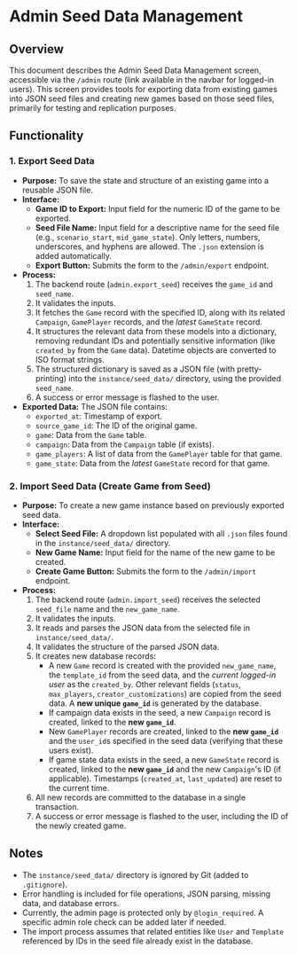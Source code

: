 # Admin Seed Data Management

## Overview

This document describes the Admin Seed Data Management screen, accessible via the `/admin` route (link available in the navbar for logged-in users). This screen provides tools for exporting data from existing games into JSON seed files and creating new games based on those seed files, primarily for testing and replication purposes.

## Functionality

### 1. Export Seed Data

*   **Purpose:** To save the state and structure of an existing game into a reusable JSON file.
*   **Interface:**
    *   **Game ID to Export:** Input field for the numeric ID of the game to be exported.
    *   **Seed File Name:** Input field for a descriptive name for the seed file (e.g., `scenario_start`, `mid_game_state`). Only letters, numbers, underscores, and hyphens are allowed. The `.json` extension is added automatically.
    *   **Export Button:** Submits the form to the `/admin/export` endpoint.
*   **Process:**
    1.  The backend route (`admin.export_seed`) receives the `game_id` and `seed_name`.
    2.  It validates the inputs.
    3.  It fetches the `Game` record with the specified ID, along with its related `Campaign`, `GamePlayer` records, and the *latest* `GameState` record.
    4.  It structures the relevant data from these models into a dictionary, removing redundant IDs and potentially sensitive information (like `created_by` from the `Game` data). Datetime objects are converted to ISO format strings.
    5.  The structured dictionary is saved as a JSON file (with pretty-printing) into the `instance/seed_data/` directory, using the provided `seed_name`.
    6.  A success or error message is flashed to the user.
*   **Exported Data:** The JSON file contains:
    *   `exported_at`: Timestamp of export.
    *   `source_game_id`: The ID of the original game.
    *   `game`: Data from the `Game` table.
    *   `campaign`: Data from the `Campaign` table (if exists).
    *   `game_players`: A list of data from the `GamePlayer` table for that game.
    *   `game_state`: Data from the *latest* `GameState` record for that game.

### 2. Import Seed Data (Create Game from Seed)

*   **Purpose:** To create a new game instance based on previously exported seed data.
*   **Interface:**
    *   **Select Seed File:** A dropdown list populated with all `.json` files found in the `instance/seed_data/` directory.
    *   **New Game Name:** Input field for the name of the new game to be created.
    *   **Create Game Button:** Submits the form to the `/admin/import` endpoint.
*   **Process:**
    1.  The backend route (`admin.import_seed`) receives the selected `seed_file` name and the `new_game_name`.
    2.  It validates the inputs.
    3.  It reads and parses the JSON data from the selected file in `instance/seed_data/`.
    4.  It validates the structure of the parsed JSON data.
    5.  It creates new database records:
        *   A new `Game` record is created with the provided `new_game_name`, the `template_id` from the seed data, and the *current logged-in user* as the `created_by`. Other relevant fields (`status`, `max_players`, `creator_customizations`) are copied from the seed data. A **new unique `game_id`** is generated by the database.
        *   If campaign data exists in the seed, a new `Campaign` record is created, linked to the **new `game_id`**.
        *   New `GamePlayer` records are created, linked to the **new `game_id`** and the `user_id`s specified in the seed data (verifying that these users exist).
        *   If game state data exists in the seed, a new `GameState` record is created, linked to the **new `game_id`** and the new `Campaign`'s ID (if applicable). Timestamps (`created_at`, `last_updated`) are reset to the current time.
    6.  All new records are committed to the database in a single transaction.
    7.  A success or error message is flashed to the user, including the ID of the newly created game.

## Notes

*   The `instance/seed_data/` directory is ignored by Git (added to `.gitignore`).
*   Error handling is included for file operations, JSON parsing, missing data, and database errors.
*   Currently, the admin page is protected only by `@login_required`. A specific admin role check can be added later if needed.
*   The import process assumes that related entities like `User` and `Template` referenced by IDs in the seed file already exist in the database.
